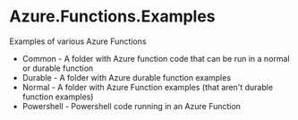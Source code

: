 # Azure.Functions.Examples
Examples of various Azure Functions
- Common - A folder with Azure function code that can be run in a normal or durable function
- Durable - A folder with Azure durable function examples
- Normal - A folder with Azure Function examples (that aren't durable function examples)
- Powershell - Powershell code running in an Azure Function
